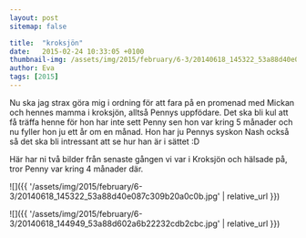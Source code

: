 ```yaml
---
layout: post
sitemap: false

title:  "kroksjön"
date:   2015-02-24 10:33:05 +0100
thumbnail-img: /assets/img/2015/february/6-3/20140618_145322_53a88d40e087c309b20a0c0b.jpg
author: Eva
tags: [2015]
---
```


Nu ska jag strax göra mig i ordning för att fara på en promenad med Mickan och hennes mamma i kroksjön, alltså Pennys uppfödare. Det ska bli kul att få träffa henne för hon har inte sett Penny sen hon var kring 5 månader och nu fyller hon ju ett år om en månad. Hon har ju Pennys syskon Nash också så det ska bli intressant att se hur han är i sättet :D 

Här har ni två bilder från senaste gången vi var i Kroksjön och hälsade på, tror Penny var kring 4 månader där.

![]({{ '/assets/img/2015/february/6-3/20140618_145322_53a88d40e087c309b20a0c0b.jpg'  | relative_url }})

![]({{ '/assets/img/2015/february/6-3/20140618_144949_53a88d602a6b22232cdb2cbc.jpg'  | relative_url }})

